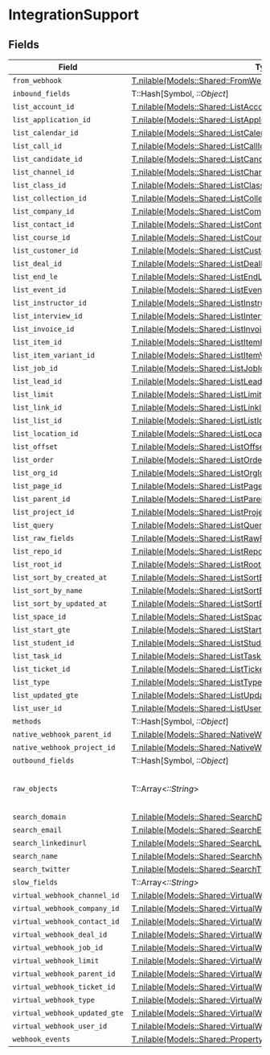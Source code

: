 # IntegrationSupport


## Fields

| Field                                                                                                                                | Type                                                                                                                                 | Required                                                                                                                             | Description                                                                                                                          |
| ------------------------------------------------------------------------------------------------------------------------------------ | ------------------------------------------------------------------------------------------------------------------------------------ | ------------------------------------------------------------------------------------------------------------------------------------ | ------------------------------------------------------------------------------------------------------------------------------------ |
| `from_webhook`                                                                                                                       | [T.nilable(Models::Shared::FromWebhook)](../../models/shared/fromwebhook.md)                                                         | :heavy_minus_sign:                                                                                                                   | N/A                                                                                                                                  |
| `inbound_fields`                                                                                                                     | T::Hash[Symbol, *::Object*]                                                                                                          | :heavy_minus_sign:                                                                                                                   | N/A                                                                                                                                  |
| `list_account_id`                                                                                                                    | [T.nilable(Models::Shared::ListAccountId)](../../models/shared/listaccountid.md)                                                     | :heavy_minus_sign:                                                                                                                   | N/A                                                                                                                                  |
| `list_application_id`                                                                                                                | [T.nilable(Models::Shared::ListApplicationId)](../../models/shared/listapplicationid.md)                                             | :heavy_minus_sign:                                                                                                                   | N/A                                                                                                                                  |
| `list_calendar_id`                                                                                                                   | [T.nilable(Models::Shared::ListCalendarId)](../../models/shared/listcalendarid.md)                                                   | :heavy_minus_sign:                                                                                                                   | N/A                                                                                                                                  |
| `list_call_id`                                                                                                                       | [T.nilable(Models::Shared::ListCallId)](../../models/shared/listcallid.md)                                                           | :heavy_minus_sign:                                                                                                                   | N/A                                                                                                                                  |
| `list_candidate_id`                                                                                                                  | [T.nilable(Models::Shared::ListCandidateId)](../../models/shared/listcandidateid.md)                                                 | :heavy_minus_sign:                                                                                                                   | N/A                                                                                                                                  |
| `list_channel_id`                                                                                                                    | [T.nilable(Models::Shared::ListChannelId)](../../models/shared/listchannelid.md)                                                     | :heavy_minus_sign:                                                                                                                   | N/A                                                                                                                                  |
| `list_class_id`                                                                                                                      | [T.nilable(Models::Shared::ListClassId)](../../models/shared/listclassid.md)                                                         | :heavy_minus_sign:                                                                                                                   | N/A                                                                                                                                  |
| `list_collection_id`                                                                                                                 | [T.nilable(Models::Shared::ListCollectionId)](../../models/shared/listcollectionid.md)                                               | :heavy_minus_sign:                                                                                                                   | N/A                                                                                                                                  |
| `list_company_id`                                                                                                                    | [T.nilable(Models::Shared::ListCompanyId)](../../models/shared/listcompanyid.md)                                                     | :heavy_minus_sign:                                                                                                                   | N/A                                                                                                                                  |
| `list_contact_id`                                                                                                                    | [T.nilable(Models::Shared::ListContactId)](../../models/shared/listcontactid.md)                                                     | :heavy_minus_sign:                                                                                                                   | N/A                                                                                                                                  |
| `list_course_id`                                                                                                                     | [T.nilable(Models::Shared::ListCourseId)](../../models/shared/listcourseid.md)                                                       | :heavy_minus_sign:                                                                                                                   | N/A                                                                                                                                  |
| `list_customer_id`                                                                                                                   | [T.nilable(Models::Shared::ListCustomerId)](../../models/shared/listcustomerid.md)                                                   | :heavy_minus_sign:                                                                                                                   | N/A                                                                                                                                  |
| `list_deal_id`                                                                                                                       | [T.nilable(Models::Shared::ListDealId)](../../models/shared/listdealid.md)                                                           | :heavy_minus_sign:                                                                                                                   | N/A                                                                                                                                  |
| `list_end_le`                                                                                                                        | [T.nilable(Models::Shared::ListEndLe)](../../models/shared/listendle.md)                                                             | :heavy_minus_sign:                                                                                                                   | N/A                                                                                                                                  |
| `list_event_id`                                                                                                                      | [T.nilable(Models::Shared::ListEventId)](../../models/shared/listeventid.md)                                                         | :heavy_minus_sign:                                                                                                                   | N/A                                                                                                                                  |
| `list_instructor_id`                                                                                                                 | [T.nilable(Models::Shared::ListInstructorId)](../../models/shared/listinstructorid.md)                                               | :heavy_minus_sign:                                                                                                                   | N/A                                                                                                                                  |
| `list_interview_id`                                                                                                                  | [T.nilable(Models::Shared::ListInterviewId)](../../models/shared/listinterviewid.md)                                                 | :heavy_minus_sign:                                                                                                                   | N/A                                                                                                                                  |
| `list_invoice_id`                                                                                                                    | [T.nilable(Models::Shared::ListInvoiceId)](../../models/shared/listinvoiceid.md)                                                     | :heavy_minus_sign:                                                                                                                   | N/A                                                                                                                                  |
| `list_item_id`                                                                                                                       | [T.nilable(Models::Shared::ListItemId)](../../models/shared/listitemid.md)                                                           | :heavy_minus_sign:                                                                                                                   | N/A                                                                                                                                  |
| `list_item_variant_id`                                                                                                               | [T.nilable(Models::Shared::ListItemVariantId)](../../models/shared/listitemvariantid.md)                                             | :heavy_minus_sign:                                                                                                                   | N/A                                                                                                                                  |
| `list_job_id`                                                                                                                        | [T.nilable(Models::Shared::ListJobId)](../../models/shared/listjobid.md)                                                             | :heavy_minus_sign:                                                                                                                   | N/A                                                                                                                                  |
| `list_lead_id`                                                                                                                       | [T.nilable(Models::Shared::ListLeadId)](../../models/shared/listleadid.md)                                                           | :heavy_minus_sign:                                                                                                                   | N/A                                                                                                                                  |
| `list_limit`                                                                                                                         | [T.nilable(Models::Shared::ListLimit)](../../models/shared/listlimit.md)                                                             | :heavy_minus_sign:                                                                                                                   | N/A                                                                                                                                  |
| `list_link_id`                                                                                                                       | [T.nilable(Models::Shared::ListLinkId)](../../models/shared/listlinkid.md)                                                           | :heavy_minus_sign:                                                                                                                   | N/A                                                                                                                                  |
| `list_list_id`                                                                                                                       | [T.nilable(Models::Shared::ListListId)](../../models/shared/listlistid.md)                                                           | :heavy_minus_sign:                                                                                                                   | N/A                                                                                                                                  |
| `list_location_id`                                                                                                                   | [T.nilable(Models::Shared::ListLocationId)](../../models/shared/listlocationid.md)                                                   | :heavy_minus_sign:                                                                                                                   | N/A                                                                                                                                  |
| `list_offset`                                                                                                                        | [T.nilable(Models::Shared::ListOffset)](../../models/shared/listoffset.md)                                                           | :heavy_minus_sign:                                                                                                                   | N/A                                                                                                                                  |
| `list_order`                                                                                                                         | [T.nilable(Models::Shared::ListOrder)](../../models/shared/listorder.md)                                                             | :heavy_minus_sign:                                                                                                                   | N/A                                                                                                                                  |
| `list_org_id`                                                                                                                        | [T.nilable(Models::Shared::ListOrgId)](../../models/shared/listorgid.md)                                                             | :heavy_minus_sign:                                                                                                                   | N/A                                                                                                                                  |
| `list_page_id`                                                                                                                       | [T.nilable(Models::Shared::ListPageId)](../../models/shared/listpageid.md)                                                           | :heavy_minus_sign:                                                                                                                   | N/A                                                                                                                                  |
| `list_parent_id`                                                                                                                     | [T.nilable(Models::Shared::ListParentId)](../../models/shared/listparentid.md)                                                       | :heavy_minus_sign:                                                                                                                   | N/A                                                                                                                                  |
| `list_project_id`                                                                                                                    | [T.nilable(Models::Shared::ListProjectId)](../../models/shared/listprojectid.md)                                                     | :heavy_minus_sign:                                                                                                                   | N/A                                                                                                                                  |
| `list_query`                                                                                                                         | [T.nilable(Models::Shared::ListQuery)](../../models/shared/listquery.md)                                                             | :heavy_minus_sign:                                                                                                                   | N/A                                                                                                                                  |
| `list_raw_fields`                                                                                                                    | [T.nilable(Models::Shared::ListRawFields)](../../models/shared/listrawfields.md)                                                     | :heavy_minus_sign:                                                                                                                   | N/A                                                                                                                                  |
| `list_repo_id`                                                                                                                       | [T.nilable(Models::Shared::ListRepoId)](../../models/shared/listrepoid.md)                                                           | :heavy_minus_sign:                                                                                                                   | N/A                                                                                                                                  |
| `list_root_id`                                                                                                                       | [T.nilable(Models::Shared::ListRootId)](../../models/shared/listrootid.md)                                                           | :heavy_minus_sign:                                                                                                                   | N/A                                                                                                                                  |
| `list_sort_by_created_at`                                                                                                            | [T.nilable(Models::Shared::ListSortByCreatedAt)](../../models/shared/listsortbycreatedat.md)                                         | :heavy_minus_sign:                                                                                                                   | N/A                                                                                                                                  |
| `list_sort_by_name`                                                                                                                  | [T.nilable(Models::Shared::ListSortByName)](../../models/shared/listsortbyname.md)                                                   | :heavy_minus_sign:                                                                                                                   | N/A                                                                                                                                  |
| `list_sort_by_updated_at`                                                                                                            | [T.nilable(Models::Shared::ListSortByUpdatedAt)](../../models/shared/listsortbyupdatedat.md)                                         | :heavy_minus_sign:                                                                                                                   | N/A                                                                                                                                  |
| `list_space_id`                                                                                                                      | [T.nilable(Models::Shared::ListSpaceId)](../../models/shared/listspaceid.md)                                                         | :heavy_minus_sign:                                                                                                                   | N/A                                                                                                                                  |
| `list_start_gte`                                                                                                                     | [T.nilable(Models::Shared::ListStartGte)](../../models/shared/liststartgte.md)                                                       | :heavy_minus_sign:                                                                                                                   | N/A                                                                                                                                  |
| `list_student_id`                                                                                                                    | [T.nilable(Models::Shared::ListStudentId)](../../models/shared/liststudentid.md)                                                     | :heavy_minus_sign:                                                                                                                   | N/A                                                                                                                                  |
| `list_task_id`                                                                                                                       | [T.nilable(Models::Shared::ListTaskId)](../../models/shared/listtaskid.md)                                                           | :heavy_minus_sign:                                                                                                                   | N/A                                                                                                                                  |
| `list_ticket_id`                                                                                                                     | [T.nilable(Models::Shared::ListTicketId)](../../models/shared/listticketid.md)                                                       | :heavy_minus_sign:                                                                                                                   | N/A                                                                                                                                  |
| `list_type`                                                                                                                          | [T.nilable(Models::Shared::ListType)](../../models/shared/listtype.md)                                                               | :heavy_minus_sign:                                                                                                                   | N/A                                                                                                                                  |
| `list_updated_gte`                                                                                                                   | [T.nilable(Models::Shared::ListUpdatedGte)](../../models/shared/listupdatedgte.md)                                                   | :heavy_minus_sign:                                                                                                                   | N/A                                                                                                                                  |
| `list_user_id`                                                                                                                       | [T.nilable(Models::Shared::ListUserId)](../../models/shared/listuserid.md)                                                           | :heavy_minus_sign:                                                                                                                   | N/A                                                                                                                                  |
| `methods`                                                                                                                            | T::Hash[Symbol, *::Object*]                                                                                                          | :heavy_minus_sign:                                                                                                                   | N/A                                                                                                                                  |
| `native_webhook_parent_id`                                                                                                           | [T.nilable(Models::Shared::NativeWebhookParentId)](../../models/shared/nativewebhookparentid.md)                                     | :heavy_minus_sign:                                                                                                                   | N/A                                                                                                                                  |
| `native_webhook_project_id`                                                                                                          | [T.nilable(Models::Shared::NativeWebhookProjectId)](../../models/shared/nativewebhookprojectid.md)                                   | :heavy_minus_sign:                                                                                                                   | N/A                                                                                                                                  |
| `outbound_fields`                                                                                                                    | T::Hash[Symbol, *::Object*]                                                                                                          | :heavy_minus_sign:                                                                                                                   | N/A                                                                                                                                  |
| `raw_objects`                                                                                                                        | T::Array<*::String*>                                                                                                                 | :heavy_minus_sign:                                                                                                                   | objects that we map from in the integration                                                                                          |
| `search_domain`                                                                                                                      | [T.nilable(Models::Shared::SearchDomain)](../../models/shared/searchdomain.md)                                                       | :heavy_minus_sign:                                                                                                                   | N/A                                                                                                                                  |
| `search_email`                                                                                                                       | [T.nilable(Models::Shared::SearchEmail)](../../models/shared/searchemail.md)                                                         | :heavy_minus_sign:                                                                                                                   | N/A                                                                                                                                  |
| `search_linkedinurl`                                                                                                                 | [T.nilable(Models::Shared::SearchLinkedinurl)](../../models/shared/searchlinkedinurl.md)                                             | :heavy_minus_sign:                                                                                                                   | N/A                                                                                                                                  |
| `search_name`                                                                                                                        | [T.nilable(Models::Shared::SearchName)](../../models/shared/searchname.md)                                                           | :heavy_minus_sign:                                                                                                                   | N/A                                                                                                                                  |
| `search_twitter`                                                                                                                     | [T.nilable(Models::Shared::SearchTwitter)](../../models/shared/searchtwitter.md)                                                     | :heavy_minus_sign:                                                                                                                   | N/A                                                                                                                                  |
| `slow_fields`                                                                                                                        | T::Array<*::String*>                                                                                                                 | :heavy_minus_sign:                                                                                                                   | N/A                                                                                                                                  |
| `virtual_webhook_channel_id`                                                                                                         | [T.nilable(Models::Shared::VirtualWebhookChannelId)](../../models/shared/virtualwebhookchannelid.md)                                 | :heavy_minus_sign:                                                                                                                   | N/A                                                                                                                                  |
| `virtual_webhook_company_id`                                                                                                         | [T.nilable(Models::Shared::VirtualWebhookCompanyId)](../../models/shared/virtualwebhookcompanyid.md)                                 | :heavy_minus_sign:                                                                                                                   | N/A                                                                                                                                  |
| `virtual_webhook_contact_id`                                                                                                         | [T.nilable(Models::Shared::VirtualWebhookContactId)](../../models/shared/virtualwebhookcontactid.md)                                 | :heavy_minus_sign:                                                                                                                   | N/A                                                                                                                                  |
| `virtual_webhook_deal_id`                                                                                                            | [T.nilable(Models::Shared::VirtualWebhookDealId)](../../models/shared/virtualwebhookdealid.md)                                       | :heavy_minus_sign:                                                                                                                   | N/A                                                                                                                                  |
| `virtual_webhook_job_id`                                                                                                             | [T.nilable(Models::Shared::VirtualWebhookJobId)](../../models/shared/virtualwebhookjobid.md)                                         | :heavy_minus_sign:                                                                                                                   | N/A                                                                                                                                  |
| `virtual_webhook_limit`                                                                                                              | [T.nilable(Models::Shared::VirtualWebhookLimit)](../../models/shared/virtualwebhooklimit.md)                                         | :heavy_minus_sign:                                                                                                                   | N/A                                                                                                                                  |
| `virtual_webhook_parent_id`                                                                                                          | [T.nilable(Models::Shared::VirtualWebhookParentId)](../../models/shared/virtualwebhookparentid.md)                                   | :heavy_minus_sign:                                                                                                                   | N/A                                                                                                                                  |
| `virtual_webhook_ticket_id`                                                                                                          | [T.nilable(Models::Shared::VirtualWebhookTicketId)](../../models/shared/virtualwebhookticketid.md)                                   | :heavy_minus_sign:                                                                                                                   | N/A                                                                                                                                  |
| `virtual_webhook_type`                                                                                                               | [T.nilable(Models::Shared::VirtualWebhookType)](../../models/shared/virtualwebhooktype.md)                                           | :heavy_minus_sign:                                                                                                                   | N/A                                                                                                                                  |
| `virtual_webhook_updated_gte`                                                                                                        | [T.nilable(Models::Shared::VirtualWebhookUpdatedGte)](../../models/shared/virtualwebhookupdatedgte.md)                               | :heavy_minus_sign:                                                                                                                   | N/A                                                                                                                                  |
| `virtual_webhook_user_id`                                                                                                            | [T.nilable(Models::Shared::VirtualWebhookUserId)](../../models/shared/virtualwebhookuserid.md)                                       | :heavy_minus_sign:                                                                                                                   | N/A                                                                                                                                  |
| `webhook_events`                                                                                                                     | [T.nilable(Models::Shared::PropertyIntegrationSupportWebhookEvents)](../../models/shared/propertyintegrationsupportwebhookevents.md) | :heavy_minus_sign:                                                                                                                   | N/A                                                                                                                                  |